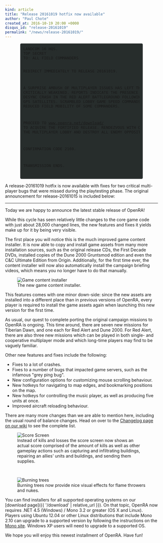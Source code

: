 ```yaml
---
kind: article
title: "Release 20161019 hotfix now available"
author: "Paul Chote"
created_at: 2016-10-19 20:00 +0000
disqus_id: "release-20161019"
permalink: "/news/release-20161019/"
---
```


<div style="margin:0 50px; font-size: 0.9em; border-radius: 4px; background-color: #272d2c; padding: 10px">
<pre style="margin: 0">
LANDCOM 16 HQS.
TOP SECRET
TO: ALL FIELD COMMANDERS

REDIRECT IMMEDIATELY TO RELEASE 20161019.

A SURPRISE AMBUSH OF MULTIPLAYER ISSUES HAS LEFT THE 20161015 RELEASE
CRITICALLY WEAKENED.  REPORTS INDICATE THE PRESENCE OF A MULTI-PLAYER
DESYNC CRASH IN THE RED ALERT BATTLEGROUND FOLLOWING ENEMY DEPLOYMENT
OF GPS SATELLITES.  SCRAMBLED LOBBY GAME SPEED COMMANDS ARE CONNECTED
TO THE REDUCED FIELD MOBILITY OF SOME COMMANDERS.

PROCEED TO <a href="{{ '/download' | relative_url }}">www.openra.net/download/</a> TO ACQUIRE THE FORTIFIED RELEASE.
RENDEZVOUS WITH OTHER COMMANDERS IN THE MULTIPLAYER LOBBY AND DESTROY
ALL ENEMY OPPOSITION.

CONFIRMATION CODE 2169.

TRANSMISSION ENDS.
</pre>
</div>

A release-20161019 hotfix is now available with fixes for two critical multi-player bugs that were missed during the playtesting phase. The original announcement for release-20161015 is included below:

<hr />
Today we are happy to announce the latest stable release of OpenRA!

While this cycle has seen relatively little changes to the core game code with just about 28,000 changed lines, the new features and fixes it yields make up for it by being very visible.

The first place you will notice this is the much improved game content installer. It is now able to copy and install game assets from many more installation sources, such as the original release CDs, the First Decade DVDs, installed copies of the Dune 2000 Gruntsmod edition and even the C&C Ultimate Edition from Origin. Additionally, for the first time ever, the content installer will now also automatically install the campaign briefing videos, which means you no longer have to do that manually.

<figure>
  <img src="{{ '/images/news/20161015-ra-contentinstaller.webp' | relative_url }}" alt="Game content installer" />
  <figcaption>The new game content installer.</figcaption>
</figure>

This features comes with one minor down-side: since the new assets are installed into a different place than in previous versions of OpenRA, every player is required to install the game assets again when launching this new version for the first time.

As usual, our quest to complete porting the original campaign missions to OpenRA is ongoing. This time around, there are seven new missions for Tiberian Dawn, and one each for Red Alert and Dune 2000. For Red Alert, there are also three new missions which can be played in both single- and cooperative multiplayer mode and which long-time players may find to be vaguely familiar.

Other new features and fixes include the following:

* Fixes to a lot of crashes.
* Fixes to a number of bugs that impacted game servers, such as the infamous "grey ping bug".
* New configuration options for customizing mouse scrolling behaviour.
* New hotkeys for navigating to map edges, and bookmarking positions on the map.
* New hotkeys for controlling the music player, as well as producing five units at once.
* Improved aircraft reloading behaviour.

There are many more changes than we are able to mention here, including the usual round of balance changes. Head on over to the [Changelog page on our wiki](https://github.com/OpenRA/OpenRA/wiki/Changelog/561383b9ba791a557cde37616f42a8df7d8a3182) to see the complete list.

<figure>
  <img src="{{ '/images/news/20161015-d2k-scorescreen.webp' | relative_url }}" alt="Score Screen" />
  <figcaption>Instead of kills and losses the score screen now shows an actual score comprised of the amount of kills as well as other gameplay actions such as capturing and infiltrating buildings, repairing an allies' units and buildings, and sending them supplies.</figcaption>
</figure>
<br />
<figure>
  <img src="{{ '/images/news/20161015-td-burningtrees.webp' | relative_url }}" alt="Burning trees" />
  <figcaption>Burning trees now provide nice visual effects for flame throwers and nukes.</figcaption>
</figure>

You can find installers for all supported operating systems on our [download page]({{ '/download' | relative_url }}). On that topic, OpenRA now requires .NET 4.5 (Windows) / Mono 3.2 or greater (OS X and Linux). Players using Ubuntu 12.04 or other Linux distributions that include Mono 2.10 can upgrade to a supported version by following the instructions on the [Mono site](https://www.mono-project.com/docs/getting-started/install/linux/#debian-ubuntu-and-derivatives). Windows XP users will need to upgrade to a supported OS.

We hope you will enjoy this newest installment of OpenRA. Have fun!
